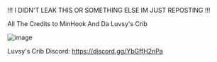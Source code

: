 !!! I DIDN'T LEAK THIS OR SOMETHING ELSE IM JUST REPOSTING !!!

All The Credits to MinHook And Da Luvsy's Crib

![image](https://i.imgur.com/lqgTYRx.png)

Luvsy's Crib Discord: https://discord.gg/YbGffH2nPa

